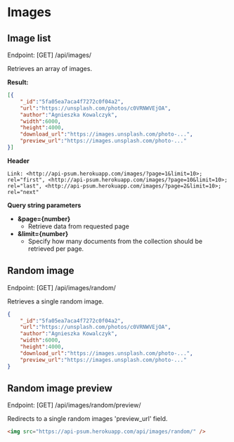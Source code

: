 # Images


## Image list
Endpoint: [GET] /api/images/

Retrieves an array of images.

**Result:**
```json
[{
	"_id":"5fa05ea7aca4f7272c0f04a2",
	"url":"https://unsplash.com/photos/c0VRNWVEjOA",
	"author":"Agnieszka Kowalczyk",
	"width":6000,
	"height":4000,
	"download_url":"https://images.unsplash.com/photo-...",
	"preview_url":"https://images.unsplash.com/photo-..."
}]
```
**Header**
```http
Link: <http://api-psum.herokuapp.com/images/?page=1&limit=10>; rel="first", <http://api-psum.herokuapp.com/images/?page=10&limit=10>; rel="last", <http://api-psum.herokuapp.com/images/?page=2&limit=10>; rel="next"
```

**Query string parameters**
* **&page={number}**
	* Retrieve data from requested page
* **&limit={number}**
	* Specify how many documents from the collection should be retrieved per page.

## Random image
Endpoint: [GET] /api/images/random/

Retrieves a single random image.

```json
{
	"_id":"5fa05ea7aca4f7272c0f04a2",
	"url":"https://unsplash.com/photos/c0VRNWVEjOA",
	"author":"Agnieszka Kowalczyk",
	"width":6000,
	"height":4000,
	"download_url":"https://images.unsplash.com/photo-...",
	"preview_url":"https://images.unsplash.com/photo-..."
}
```

## Random image preview
Endpoint: [GET] /api/images/random/preview/

Redirects to a single random images 'preview_url' field.

```html
<img src="https://api-psum.herokuapp.com/api/images/random/" />
```